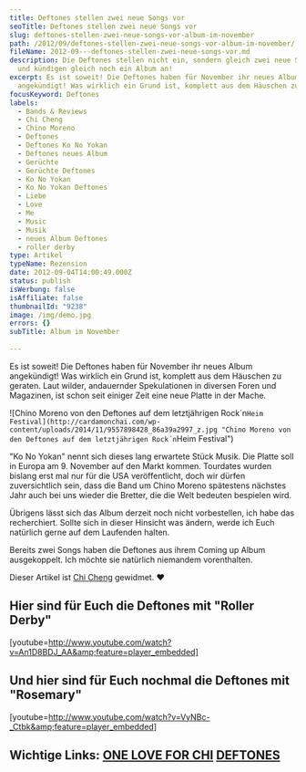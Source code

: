 ```yaml
---
title: Deftones stellen zwei neue Songs vor
seoTitle: Deftones stellen zwei neue Songs vor
slug: deftones-stellen-zwei-neue-songs-vor-album-im-november
path: /2012/09/deftones-stellen-zwei-neue-songs-vor-album-im-november/
fileName: 2012-09---deftones-stellen-zwei-neue-songs-vor.md
description: Die Deftones stellen nicht ein, sondern gleich zwei neue Songs vor
  und kündigen gleich noch ein Album an!
excerpt: Es ist soweit! Die Deftones haben für November ihr neues Album
  angekündigt! Was wirklich ein Grund ist, komplett aus dem Häuschen zu geraten.
focusKeyword: Deftones
labels:
  - Bands & Reviews
  - Chi Cheng
  - Chino Moreno
  - Deftones
  - Deftones Ko No Yokan
  - Deftones neues Album
  - Gerüchte
  - Gerüchte Deftones
  - Ko No Yokan
  - Ko No Yokan Deftones
  - Liebe
  - Love
  - Me
  - Music
  - Musik
  - neues Album Deftones
  - roller derby
type: Artikel
typeName: Rezension
date: 2012-09-04T14:00:49.000Z
status: publish
isWerbung: false
isAffiliate: false
thumbnailId: "9238"
image: /img/demo.jpg
errors: {}
subTitle: Album im November
  
---
```


Es ist soweit! Die Deftones haben für November ihr neues Album angekündigt! Was
wirklich ein Grund ist, komplett aus dem Häuschen zu geraten. Laut wilder,
andauernder Spekulationen in diversen Foren und Magazinen, ist schon seit
einiger Zeit eine neue Platte in der Mache.

![Chino Moreno von den Deftones auf dem letztjährigen Rock´n`Heim Festival](http://cardamonchai.com/wp-content/uploads/2014/11/9557898428_86a39a2997_z.jpg "Chino Moreno von den Deftones auf dem letztjährigen Rock´n`Heim Festival")

"Ko No Yokan" nennt sich dieses lang erwartete Stück Musik. Die Platte soll in
Europa am 9. November auf den Markt kommen. Tourdates wurden bislang erst mal
nur für die USA veröffentlicht, doch wir dürfen zuversichtlich sein, dass die
Band um Chino Moreno spätestens nächstes Jahr auch bei uns wieder die Bretter,
die die Welt bedeuten bespielen wird.

Übrigens lässt sich das Album derzeit noch nicht vorbestellen, ich habe das
recherchiert. Sollte sich in dieser Hinsicht was ändern, werde ich Euch
natürlich gerne auf dem Laufenden halten.

Bereits zwei Songs haben die Deftones aus ihrem Coming up Album ausgekoppelt.
Ich möchte sie natürlich niemandem vorenthalten.

Dieser Artikel ist [Chi Cheng](http://oneloveforchi.com/) gewidmet. ♥

## Hier sind für Euch die Deftones mit "Roller Derby"

[youtube=http://www.youtube.com/watch?v=An1D8BDJ_AA&amp;feature=player_embedded]

## Und hier sind für Euch nochmal die Deftones mit "Rosemary"

[youtube=http://www.youtube.com/watch?v=VyNBc-_Ctbk&amp;feature=player_embedded]

## Wichtige Links: [ONE LOVE FOR CHI](http://oneloveforchi.com/) [DEFTONES](http://www.deftones.com/main/)

  